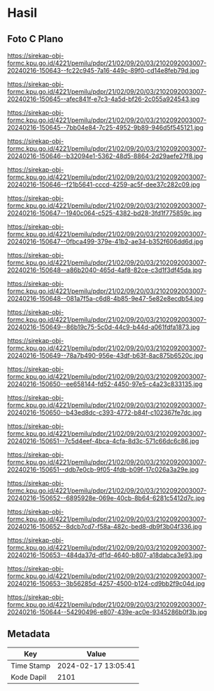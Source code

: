 # Hasil

## Foto C Plano

https://sirekap-obj-formc.kpu.go.id/4221/pemilu/pdpr/21/02/09/20/03/2102092003007-20240216-150643--fc22c945-7a16-449c-89f0-cd14e8feb79d.jpg

https://sirekap-obj-formc.kpu.go.id/4221/pemilu/pdpr/21/02/09/20/03/2102092003007-20240216-150645--afec841f-e7c3-4a5d-bf26-2c055a924543.jpg

https://sirekap-obj-formc.kpu.go.id/4221/pemilu/pdpr/21/02/09/20/03/2102092003007-20240216-150645--7bb04e84-7c25-4952-9b89-946d5f545121.jpg

https://sirekap-obj-formc.kpu.go.id/4221/pemilu/pdpr/21/02/09/20/03/2102092003007-20240216-150646--b32094e1-5362-48d5-8864-2d29aefe27f8.jpg

https://sirekap-obj-formc.kpu.go.id/4221/pemilu/pdpr/21/02/09/20/03/2102092003007-20240216-150646--f21b5641-cccd-4259-ac5f-dee37c282c09.jpg

https://sirekap-obj-formc.kpu.go.id/4221/pemilu/pdpr/21/02/09/20/03/2102092003007-20240216-150647--1940c064-c525-4382-bd28-3fd1f775859c.jpg

https://sirekap-obj-formc.kpu.go.id/4221/pemilu/pdpr/21/02/09/20/03/2102092003007-20240216-150647--0fbca499-379e-41b2-ae34-b352f606dd6d.jpg

https://sirekap-obj-formc.kpu.go.id/4221/pemilu/pdpr/21/02/09/20/03/2102092003007-20240216-150648--a86b2040-465d-4af8-82ce-c3d1f3df45da.jpg

https://sirekap-obj-formc.kpu.go.id/4221/pemilu/pdpr/21/02/09/20/03/2102092003007-20240216-150648--081a7f5a-c6d8-4b85-9e47-5e82e8ecdb54.jpg

https://sirekap-obj-formc.kpu.go.id/4221/pemilu/pdpr/21/02/09/20/03/2102092003007-20240216-150649--86b19c75-5c0d-44c9-b44d-a061fdfa1873.jpg

https://sirekap-obj-formc.kpu.go.id/4221/pemilu/pdpr/21/02/09/20/03/2102092003007-20240216-150649--78a7b490-956e-43df-b63f-8ac875b6520c.jpg

https://sirekap-obj-formc.kpu.go.id/4221/pemilu/pdpr/21/02/09/20/03/2102092003007-20240216-150650--ee658144-fd52-4450-97e5-c4a23c833135.jpg

https://sirekap-obj-formc.kpu.go.id/4221/pemilu/pdpr/21/02/09/20/03/2102092003007-20240216-150650--b43ed8dc-c393-4772-b84f-c102367fe7dc.jpg

https://sirekap-obj-formc.kpu.go.id/4221/pemilu/pdpr/21/02/09/20/03/2102092003007-20240216-150651--7c5d4eef-4bca-4cfa-8d3c-571c66dc6c86.jpg

https://sirekap-obj-formc.kpu.go.id/4221/pemilu/pdpr/21/02/09/20/03/2102092003007-20240216-150651--ddb7e0cb-9f05-4fdb-b09f-17c026a3a29e.jpg

https://sirekap-obj-formc.kpu.go.id/4221/pemilu/pdpr/21/02/09/20/03/2102092003007-20240216-150652--6895928e-069e-40cb-8b64-6281c5412d7c.jpg

https://sirekap-obj-formc.kpu.go.id/4221/pemilu/pdpr/21/02/09/20/03/2102092003007-20240216-150652--8dcb7cd7-f58a-482c-bed8-db9f3b04f336.jpg

https://sirekap-obj-formc.kpu.go.id/4221/pemilu/pdpr/21/02/09/20/03/2102092003007-20240216-150653--484da37d-df1d-4640-b807-a18dabca3e93.jpg

https://sirekap-obj-formc.kpu.go.id/4221/pemilu/pdpr/21/02/09/20/03/2102092003007-20240216-150653--3b56285d-4257-4500-b124-cd9bb2f9c04d.jpg

https://sirekap-obj-formc.kpu.go.id/4221/pemilu/pdpr/21/02/09/20/03/2102092003007-20240216-150644--54290496-e807-439e-ac0e-9345286b0f3b.jpg


## Metadata

| Key        | Value               |
| ---------- | ------------------- |
| Time Stamp | 2024-02-17 13:05:41 |
| Kode Dapil | 2101                |



